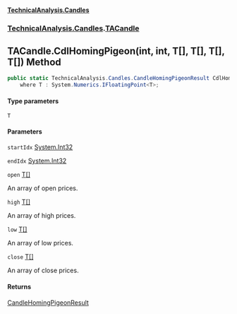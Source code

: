 #### [TechnicalAnalysis.Candles](TechnicalAnalysis.Candles.md 'TechnicalAnalysis.Candles')
### [TechnicalAnalysis.Candles](TechnicalAnalysis.Candles.md#TechnicalAnalysis.Candles 'TechnicalAnalysis.Candles').[TACandle](TACandle.md 'TechnicalAnalysis.Candles.TACandle')

## TACandle.CdlHomingPigeon<T>(int, int, T[], T[], T[], T[]) Method

```csharp
public static TechnicalAnalysis.Candles.CandleHomingPigeonResult CdlHomingPigeon<T>(int startIdx, int endIdx, T[] open, T[] high, T[] low, T[] close)
    where T : System.Numerics.IFloatingPoint<T>;
```
#### Type parameters

<a name='TechnicalAnalysis.Candles.TACandle.CdlHomingPigeon_T_(int,int,T[],T[],T[],T[]).T'></a>

`T`
#### Parameters

<a name='TechnicalAnalysis.Candles.TACandle.CdlHomingPigeon_T_(int,int,T[],T[],T[],T[]).startIdx'></a>

`startIdx` [System.Int32](https://docs.microsoft.com/en-us/dotnet/api/System.Int32 'System.Int32')

<a name='TechnicalAnalysis.Candles.TACandle.CdlHomingPigeon_T_(int,int,T[],T[],T[],T[]).endIdx'></a>

`endIdx` [System.Int32](https://docs.microsoft.com/en-us/dotnet/api/System.Int32 'System.Int32')

<a name='TechnicalAnalysis.Candles.TACandle.CdlHomingPigeon_T_(int,int,T[],T[],T[],T[]).open'></a>

`open` [T](TACandle.CdlHomingPigeon_T_(int,int,T[],T[],T[],T[]).md#TechnicalAnalysis.Candles.TACandle.CdlHomingPigeon_T_(int,int,T[],T[],T[],T[]).T 'TechnicalAnalysis.Candles.TACandle.CdlHomingPigeon<T>(int, int, T[], T[], T[], T[]).T')[[]](https://docs.microsoft.com/en-us/dotnet/api/System.Array 'System.Array')

An array of open prices.

<a name='TechnicalAnalysis.Candles.TACandle.CdlHomingPigeon_T_(int,int,T[],T[],T[],T[]).high'></a>

`high` [T](TACandle.CdlHomingPigeon_T_(int,int,T[],T[],T[],T[]).md#TechnicalAnalysis.Candles.TACandle.CdlHomingPigeon_T_(int,int,T[],T[],T[],T[]).T 'TechnicalAnalysis.Candles.TACandle.CdlHomingPigeon<T>(int, int, T[], T[], T[], T[]).T')[[]](https://docs.microsoft.com/en-us/dotnet/api/System.Array 'System.Array')

An array of high prices.

<a name='TechnicalAnalysis.Candles.TACandle.CdlHomingPigeon_T_(int,int,T[],T[],T[],T[]).low'></a>

`low` [T](TACandle.CdlHomingPigeon_T_(int,int,T[],T[],T[],T[]).md#TechnicalAnalysis.Candles.TACandle.CdlHomingPigeon_T_(int,int,T[],T[],T[],T[]).T 'TechnicalAnalysis.Candles.TACandle.CdlHomingPigeon<T>(int, int, T[], T[], T[], T[]).T')[[]](https://docs.microsoft.com/en-us/dotnet/api/System.Array 'System.Array')

An array of low prices.

<a name='TechnicalAnalysis.Candles.TACandle.CdlHomingPigeon_T_(int,int,T[],T[],T[],T[]).close'></a>

`close` [T](TACandle.CdlHomingPigeon_T_(int,int,T[],T[],T[],T[]).md#TechnicalAnalysis.Candles.TACandle.CdlHomingPigeon_T_(int,int,T[],T[],T[],T[]).T 'TechnicalAnalysis.Candles.TACandle.CdlHomingPigeon<T>(int, int, T[], T[], T[], T[]).T')[[]](https://docs.microsoft.com/en-us/dotnet/api/System.Array 'System.Array')

An array of close prices.

#### Returns
[CandleHomingPigeonResult](CandleHomingPigeonResult.md 'TechnicalAnalysis.Candles.CandleHomingPigeonResult')